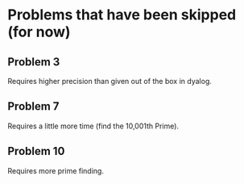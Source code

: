 # Problems that have been skipped (for now)

## Problem 3

Requires higher precision than given out of the box in dyalog.

## Problem 7

Requires a little more time (find the 10,001th Prime).

## Problem 10

Requires more prime finding.
